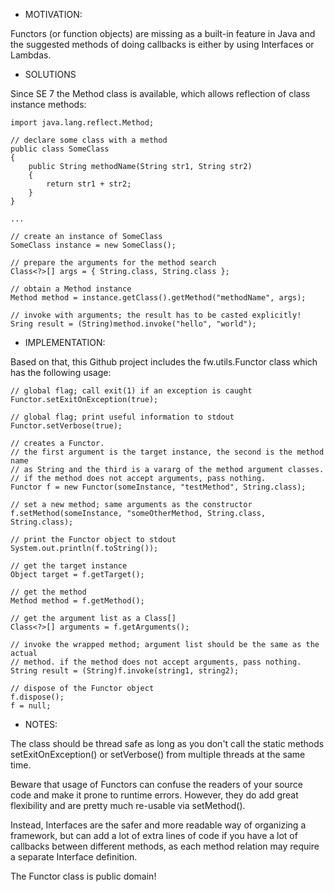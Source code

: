 * MOTIVATION:

Functors (or function objects) are missing as a built-in feature in Java
and the suggested methods of doing callbacks is either by using Interfaces
or Lambdas.

* SOLUTIONS

Since SE 7 the Method class is available, which allows reflection of class
instance methods:

```
import java.lang.reflect.Method;

// declare some class with a method
public class SomeClass
{
	public String methodName(String str1, String str2)
	{
		return str1 + str2;
	}
}

...

// create an instance of SomeClass
SomeClass instance = new SomeClass(); 

// prepare the arguments for the method search
Class<?>[] args = { String.class, String.class };

// obtain a Method instance
Method method = instance.getClass().getMethod("methodName", args);

// invoke with arguments; the result has to be casted explicitly!
Sring result = (String)method.invoke("hello", "world"); 
```

* IMPLEMENTATION:

Based on that, this Github project includes the fw.utils.Functor class which
has the following usage:

```
// global flag; call exit(1) if an exception is caught
Functor.setExitOnException(true);

// global flag; print useful information to stdout
Functor.setVerbose(true);

// creates a Functor.
// the first argument is the target instance, the second is the method name
// as String and the third is a vararg of the method argument classes.
// if the method does not accept arguments, pass nothing.
Functor f = new Functor(someInstance, "testMethod", String.class);

// set a new method; same arguments as the constructor
f.setMethod(someInstance, "someOtherMethod, String.class, String.class);

// print the Functor object to stdout
System.out.println(f.toString());

// get the target instance
Object target = f.getTarget();

// get the method
Method method = f.getMethod();

// get the argument list as a Class[]
Class<?>[] arguments = f.getArguments();

// invoke the wrapped method; argument list should be the same as the actual
// method. if the method does not accept arguments, pass nothing.
String result = (String)f.invoke(string1, string2);

// dispose of the Functor object
f.dispose();
f = null;
```

* NOTES:

The class should be thread safe as long as you don't call the static methods 
setExitOnException() or setVerbose() from multiple threads at the same time.

Beware that usage of Functors can confuse the readers of your source code and
make it prone to runtime errors. However, they do add great flexibility
and are pretty much re-usable via setMethod().

Instead, Interfaces are the safer and more readable way of organizing
a framework, but can add a lot of extra lines of code if you have a lot of
callbacks between different methods, as each method relation may require
a separate Interface definition.

The Functor class is public domain!

